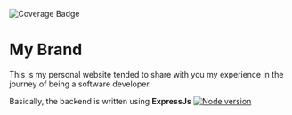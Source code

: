 ![Coverage Badge](https://img.shields.io/endpoint?url=https://gist.githubusercontent.com/sergenm/779d683fbb1039a4cb92354366c96e64/raw/sergenm.github.io__heads_main.json)

# My Brand

This is my personal website tended to share with you my experience in the journey of being a software developer.

Basically, the backend is written using **ExpressJs** [![Node version](https://img.shields.io/node/v/express.svg?style=flat)](http://nodejs.org/download/)
